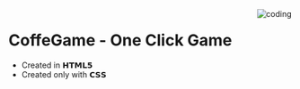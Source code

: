 <img align="right" alt="coding" src="https://img1.picmix.com/output/stamp/normal/1/7/8/0/1720871_5eecf.gifo">

# CoffeGame - One Click Game
* Created in 𝗛𝗧𝗠𝗟𝟱
* Created only with 𝗖𝗦𝗦
